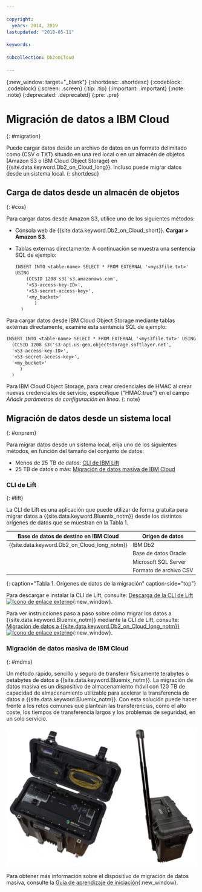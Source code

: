 ```yaml
---

copyright:
  years: 2014, 2019
lastupdated: "2018-05-11"

keywords: 

subcollection: Db2onCloud

---
```


<!-- Attribute definitions --> 
{:new_window: target="_blank"}
{:shortdesc: .shortdesc}
{:codeblock: .codeblock}
{:screen: .screen}
{:tip: .tip}
{:important: .important}
{:note: .note}
{:deprecated: .deprecated}
{:pre: .pre}

# Migración de datos a IBM Cloud
{: #migration}

Puede cargar datos desde un archivo de datos en un formato delimitado como (CSV o TXT) situado en una red local o en un almacén de objetos (Amazon S3 o IBM Cloud Object Storage) en {{site.data.keyword.Db2_on_Cloud_long}}. Incluso puede migrar datos desde un sistema local.
{: shortdesc}

## Carga de datos desde un almacén de objetos
{: #cos}

Para cargar datos desde Amazon S3, utilice uno de los siguientes métodos:
  * Consola web de {{site.data.keyword.Db2_on_Cloud_short}}. **Cargar > Amazon S3**. 
  * Tablas externas directamente. A continuación se muestra una sentencia SQL de ejemplo:

    ```
    INSERT INTO <table-name> SELECT * FROM EXTERNAL '<mys3file.txt>' USING
        (CCSID 1208 s3('s3.amazonaws.com',
        '<S3-access-key-ID>',
        '<S3-secret-access-key>',
        '<my_bucket>'
           )
      )      
    ```

Para cargar datos desde IBM Cloud Object Storage mediante tablas externas directamente, examine esta sentencia SQL de ejemplo:

```
INSERT INTO <table-name> SELECT * FROM EXTERNAL '<mys3file.txt>' USING
  (CCSID 1208 s3('s3-api.us-geo.objectstorage.softlayer.net',
  '<S3-access-key-ID>',
  '<S3-secret-access-key>',
  '<my_bucket>'
     )
  )      
```

Para IBM Cloud Object Storage, para crear credenciales de HMAC al crear nuevas credenciales de servicio, especifique {"HMAC:true"} en el campo *Añadir parámetros de configuración en línea*.
{: note}

## Migración de datos desde un sistema local
{: #onprem}

Para migrar datos desde un sistema local, elija uno de los siguientes métodos, en función del tamaño del conjunto de datos:
* Menos de 25 TB de datos: [CLI de IBM Lift](#lift)
* 25 TB de datos o más: [Migración de datos masiva de IBM Cloud](#mdms)

### CLI de Lift
{: #lift}

La CLI de Lift es una aplicación que puede utilizar de forma gratuita para migrar datos a {{site.data.keyword.Bluemix_notm}} desde los distintos orígenes de datos que se muestran en la Tabla 1. 

| Base de datos de destino en IBM Cloud | Origen de datos |
|------------------------------|-------------|
| {{site.data.keyword.Db2_on_Cloud_long_notm}}   | IBM Db2 |
|                              | Base de datos Oracle |
|                              | Microsoft SQL Server |
|                              | Formato de archivo CSV |
{: caption="Tabla 1. Orígenes de datos de la migración" caption-side="top"}

Para descargar e instalar la CLI de Lift, consulte: [Descarga de la CLI de Lift ![Icono de enlace externo](../../icons/launch-glyph.svg "Icono de enlace externo")](https://www.lift-cli.cloud.ibm.com/#download){:new_window}.

Para ver instrucciones paso a paso sobre cómo migrar los datos a {{site.data.keyword.Bluemix_notm}} mediante la CLI de Lift, consulte: [Migración de datos a {{site.data.keyword.Db2_on_Cloud_long_notm}} ![Icono de enlace externo](../../icons/launch-glyph.svg "Icono de enlace externo")](https://www.lift-cli.cloud.ibm.com/#docs){:new_window}.

### Migración de datos masiva de IBM Cloud
{: #mdms}

Un método rápido, sencillo y seguro de transferir físicamente terabytes o petabytes de datos a {{site.data.keyword.Bluemix_notm}}. La migración de datos masiva es un dispositivo de almacenamiento móvil con 120 TB de capacidad de almacenamiento utilizable para acelerar la transferencia de datos a {{site.data.keyword.Bluemix_notm}}. Con esta solución puede hacer frente a los retos comunes que plantean las transferencias, como el alto coste, los tiempos de transferencia largos y los problemas de seguridad, en un solo servicio.

![Vista del dispositivo de migración de datos masiva](images/mdms.svg)

Para obtener más información sobre el dispositivo de migración de datos masiva, consulte la [Guía de aprendizaje de iniciación](/docs/infrastructure/mass-data-migration?topic=mass-data-migration-getting-started-tutorial#getting-started-with-ibm-cloud-mass-data-migration){:new_window}.

